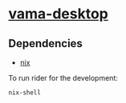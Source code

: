 # [vama-desktop](https://github.dev/AutomaticCraftingTable/vama-desktop)

## Dependencies
- [nix](https://nixos.org/download/)

To run rider for the development:
```bash
nix-shell 
```
